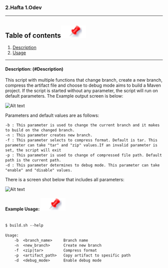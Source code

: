 

### 2.Hafta 1.Odev
---

## Table of contents[![](./docs/img/pin.svg)](#table-of-contents)

1. [Description](#Description)
2. [Usage](#usage)

---

#### Description: (#Description)

This script with multiple functions that change branch, create a new branch, compress the artifact file and choose to debug mode aims to build a Maven project. If the script is started without any parameter, the script will run on default parameters. The Example output screen is below:  

![Alt text](./docs/img/script1.png)

Parameters and default values are as follows:

    -b : This parameter is used to change the current branch and it makes to build on the changed branch. 
    -n : This parameter creates new branch.
    -f : This parameter selects to compress format. Default is tar. This parameter can take "tar" and "zip" values.If an invalid parameter is set, the script will exit
    -p : This parameter is used to change of compressed file path. Default path is the current path. 
    -d : This parameter determines to debug mode. This parameter can take "enable" and "disable" values.

There is a screen shot below that includes all parameters: 

![Alt text](./docs/img/script2.png)


#### Example Usage: [![](./docs/img/pin.svg)](#usage)

```shell

$ build.sh --help

Usage:
    -b  <branch_name>     Branch name
    -n  <new_branch>      Create new branch
    -f  <zip|tar>         Compress format
    -p  <artifact_path>   Copy artifact to spesific path
    -d  <debug_mode>      Enable debug mode



```


